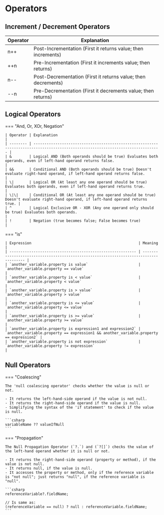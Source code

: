 # Operators

## Increment / Decrement Operators

| Operator | Explanation                                                   |
| -------- | ------------------------------------------------------------- |
| n++      | Post-Incrementation (First it returns value; then increments) |
| ++n      | Pre-Incrementation (First it increments value; then returns)  |
| n--      | Post-Decrementation (First it returns value; then decrements) |
| --n      | Pre-Decrementation (First it decrements value; then returns)  |

## Logical Operators

=== "And, Or, XOr, Negation"

    | Operator | Explanation                                                                                                                      |
    | -------- | -------------------------------------------------------------------------------------------------------------------------------- |
    | &        | Logical AND (Both operands should be true) Evaluates both operands, even if left-hand operand returns false.                     |
    | &&       | Conditional AND (Both operands should be true) Doesn't evaluate right-hand operand, if left-hand operand returns false.          |
    | \|       | Logical OR (At least any one operand should be true) Evaluates both operands, even if left-hand operand returns true.            |
    | \|\|     | Conditional OR (At least any one operand should be true) Doesn't evaluate right-hand operand, if left-hand operand returns true. |
    | ^        | Logical Exclusive OR - XOR (Any one operand only should be true) Evaluates both operands.                                        |
    | !        | Negation (true becomes false; False becomes true)                                                                                |

=== "is"

    | Expression                                                 | Meaning                                                                                |
    | ---------------------------------------------------------- | -------------------------------------------------------------------------------------- |
    | `another_variable.property is value`                       | `another_variable.property == value`                                                   |
    | `another_variable.property is < value`                     | `another_variable.property < value`                                                    |
    | `another_variable.property is > value`                     | `another_variable.property > value`                                                    |
    | `another_variable.property is <= value`                    | `another_variable.property <= value`                                                   |
    | `another_variable.property is >= value`                    | `another_variable.property >= value`                                                   |
    | `another_variable.property is expression1 and expression2` | `another_variable.property == expression1 && another_variable.property == expression2` |
    | `another_variable.property is not expression`              | `another_variable.property != expression`                                              |

## Null Operators

=== "Coalescing"

    The 'null coalescing operator' checks whether the value is null or not.

    - It returns the left-hand-side operand if the value is not null.
    - It returns the right-hand-side operand if the value is null.
    - Simplifying the syntax of the 'if statement' to check if the value is null.

    ```csharp
    variableName ?? valueIfNull
    ```

=== "Propagation"

    The Null Propagation Operator (`?.`) and (`?[]`) checks the value of the left-hand operand whether it is null or not.

    - It returns the right-hand-side operand (property or method), if the value is not null.
    - It returns null, if the value is null.
    - It accesses the property or method, only if the reference variable is "not null"; just returns "null", if the reference variable is "null".

    ```csharp
    referenceVariable?.fieldName;

    // Is same as:
    (referenceVariable == null) ? null : referenceVariable.fieldName;
    ```
